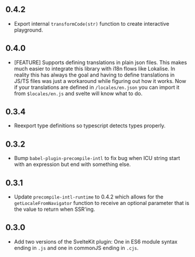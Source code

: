 ## 0.4.2
- Export internal `transformCode(str)` function to create interactive playground.
## 0.4.0
- [FEATURE] Supports defining translations in plain json files. This makes much easier to integrate this library with i18n flows like Lokalise. In reality this 
  has always the goal and having to define translations in JS/TS files was just a workaround while figuring out how it works.
  Now if your translations are defined in `/locales/en.json` you can import it from `$locales/en.js` and svelte will know what to do.
## 0.3.4
- Reexport type definitions so typescript detects types properly.
## 0.3.2
- Bump `babel-plugin-precompile-intl` to fix bug when ICU string start with an expression but end with something else.
## 0.3.1
- Update `precompile-intl-runtime` to 0.4.2 which allows for the `getLocaleFromNavigator` function to receive an optional parameter that is the value to return when SSR'ing.

## 0.3.0

- Add two versions of the SvelteKit plugin: One in ES6 module syntax ending in `.js` and one in commonJS ending in `.cjs`.